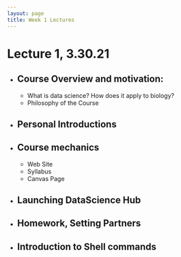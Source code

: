 ```yaml
---
layout: page
title: Week 1 Lectures
---
```


# Lecture 1, 3.30.21

- ## Course Overview and motivation: 
    - What is data science? How does it apply to biology?
    - Philosophy of the Course 
- ## Personal Introductions
- ## Course mechanics 
    - Web Site
    - Syllabus
    - Canvas Page
- ## Launching DataScience Hub
- ## Homework, Setting Partners
- ## Introduction to Shell commands
    
